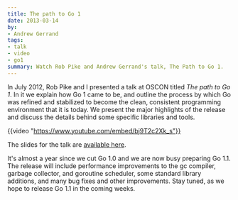 ```yaml
---
title: The path to Go 1
date: 2013-03-14
by:
- Andrew Gerrand
tags:
- talk
- video
- go1
summary: Watch Rob Pike and Andrew Gerrand's talk, The Path to Go 1.
---
```



In July 2012, Rob Pike and I presented a talk at OSCON titled _The path to Go 1_.
In it we explain how Go 1 came to be, and outline the process by which Go
was refined and stabilized to become the clean,
consistent programming environment that it is today.
We present the major highlights of the release and discuss the details behind
some specific libraries and tools.

{{video "https://www.youtube.com/embed/bj9T2c2Xk_s"}}

The slides for the talk are [available here](/talks/2012/go1.slide).

It's almost a year since we cut Go 1.0 and we are now busy preparing Go 1.1.
The release will include performance improvements to the gc compiler,
garbage collector, and goroutine scheduler,
some standard library additions, and many bug fixes and other improvements.
Stay tuned, as we hope to release Go 1.1 in the coming weeks.
